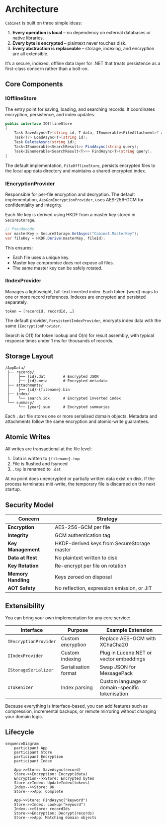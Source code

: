 # Architecture

`Cabinet` is built on three simple ideas:

1. **Every operation is local** – no dependency on external databases or native libraries.
2. **Every byte is encrypted** – plaintext never touches disk.
3. **Every abstraction is replaceable** – storage, indexing, and encryption are all extensible.

It’s a secure, indexed, offline data layer for .NET that treats persistence as a first-class concern rather than a bolt-on.

## Core Components

### IOfflineStore

The entry point for saving, loading, and searching records.
It coordinates encryption, persistence, and index updates.

```csharp
public interface IOfflineStore
{
    Task SaveAsync<T>(string id, T data, IEnumerable<FileAttachment>? attachments = null);
    Task<T?> LoadAsync<T>(string id);
    Task DeleteAsync(string id);
    Task<IEnumerable<SearchResult>> FindAsync(string query);
    Task<IEnumerable<SearchResult<T>>> FindAsync<T>(string query);
}
```

The default implementation, `FileOfflineStore`, persists encrypted files to the local app data directory and maintains a shared encrypted index.

### IEncryptionProvider

Responsible for per-file encryption and decryption.
The default implementation, `AesGcmEncryptionProvider`, uses AES-256-GCM for confidentiality and integrity.

Each file key is derived using HKDF from a master key stored in `SecureStorage`.

```csharp
// Pseudocode
var masterKey = SecureStorage.GetAsync("Cabinet.MasterKey");
var fileKey = HKDF.Derive(masterKey, fileId);
```

This ensures:

* Each file uses a unique key.
* Master key compromise does not expose all files.
* The same master key can be safely rotated.

### IIndexProvider

Manages a lightweight, full-text inverted index.
Each token (word) maps to one or more record references.
Indexes are encrypted and persisted separately.

```plaintext
token → [recordId, recordId, …]
```

The default provider, `PersistentIndexProvider`, encrypts index data with the same `IEncryptionProvider`.

Search is O(1) for token lookup and O(n) for result assembly, with typical response times under 1 ms for thousands of records.

## Storage Layout

```tree
/AppData/
 ├── records/
 │    ├── {id}.dat        # Encrypted JSON
 │    ├── {id}.meta       # Encrypted metadata
 ├── attachments/
 │    ├── {id}-{filename}.bin
 ├── index/
 │    └── search.idx      # Encrypted inverted index
 └── summary/
      └── {year}.sum      # Encrypted summaries
```

Each `.dat` file stores one or more serialised domain objects.
Metadata and attachments follow the same encryption and atomic-write guarantees.

## Atomic Writes

All writes are transactional at the file level:

1. Data is written to `{filename}.tmp`
2. File is flushed and fsynced
3. `.tmp` is renamed to `.dat`

At no point does unencrypted or partially written data exist on disk.
If the process terminates mid-write, the temporary file is discarded on the next startup.

## Security Model

| **Concern**             | **Strategy**                                    |
| ------------------- | ------------------------------------------- |
| **Encryption**      | AES-256-GCM per file                        |
| **Integrity**       | GCM authentication tag                      |
| **Key Management**  | HKDF-derived keys from SecureStorage master |
| **Data at Rest**    | No plaintext written to disk                |
| **Key Rotation**    | Re-encrypt per file on rotation             |
| **Memory Handling** | Keys zeroed on disposal                     |
| **AOT Safety**      | No reflection, expression emission, or JIT  |

## Extensibility

You can bring your own implementation for any core service:

| Interface             | Purpose              | Example Extension                               |
| --------------------- | -------------------- | ----------------------------------------------- |
| `IEncryptionProvider` | Custom encryption    | Replace AES-GCM with XChaCha20                  |
| `IIndexProvider`      | Custom indexing      | Plug in Lucene.NET or vector embeddings         |
| `IStorageSerializer`  | Serialisation format | Swap JSON for MessagePack                       |
| `ITokenizer`          | Index parsing        | Custom language or domain-specific tokenisation |

Because everything is interface-based, you can add features such as compression, incremental backups, or remote mirroring without changing your domain logic.

## Lifecycle

```mermaid
sequenceDiagram
    participant App
    participant Store
    participant Encryption
    participant Index

    App->>Store: SaveAsync(record)
    Store->>Encryption: Encrypt(data)
    Encryption-->>Store: Encrypted bytes
    Store->>Index: UpdateIndex(tokens)
    Index-->>Store: OK
    Store-->>App: Complete

    App->>Store: FindAsync("keyword")
    Store->>Index: Lookup("keyword")
    Index-->>Store: recordIds
    Store->>Encryption: Decrypt(records)
    Store-->>App: Matching domain objects
```

